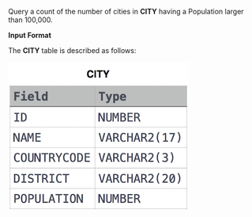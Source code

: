 Query a count of the number of cities in **CITY** having a Population larger than 100,000.

**Input Format**

The **CITY** table is described as follows: 

<img src="res/CITY.jpg">
